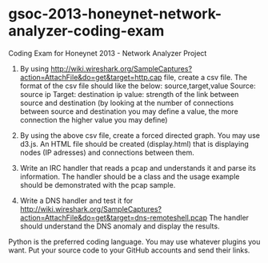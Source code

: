gsoc-2013-honeynet-network-analyzer-coding-exam
===============================================

Coding Exam for Honeynet 2013 - Network Analyzer Project


1) By using http://wiki.wireshark.org/SampleCaptures?action=AttachFile&do=get&target=http.cap file,
create a csv file. The format of the csv file should like the below:
source,target,value
Source: source ip
Target: destination ip
value: strength of the link between source and destination
(by looking at the number of connections between source and destination you may define a value,
the more connection the higher value you may define)

2) By using the above csv file, create a forced directed graph.
You may use d3.js. An HTML file should be created (display.html) that is displaying nodes (IP adresses)
and connections between them.

3) Write an IRC handler that reads a pcap and understands it and parse its information.
The handler should be a class and the usage example should be demonstrated with the pcap sample.

4) Write a DNS handler and test it for http://wiki.wireshark.org/SampleCaptures?action=AttachFile&do=get&target=dns-remoteshell.pcap
The handler should understand the DNS anomaly and display the results.

Python is the preferred coding language. You may use whatever plugins you want.
Put your source code to your GitHub accounts and send their links.
